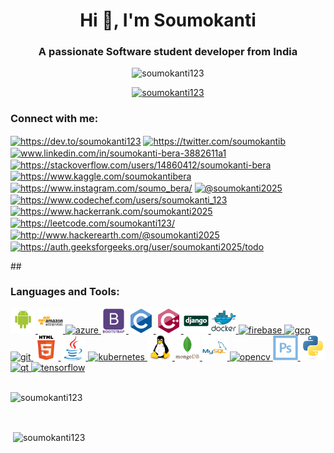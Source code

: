 <h1 align="center">Hi 👋, I'm Soumokanti</h1>
<h3 align="center">A passionate Software student developer from India</h3>

<p align="center"> <img src="https://komarev.com/ghpvc/?username=soumokanti123&label=Profile%20views&color=0e75b6&style=flat" alt="soumokanti123" /> </p>

<p align="center"> <a href="https://github.com/ryo-ma/github-profile-trophy"><img src="https://github-profile-trophy.vercel.app/?username=soumokanti123" alt="soumokanti123" /></a> </p>

<h3 align="left">Connect with me:</h3>
<p align="left">
  <a href="https://dev.to/https://dev.to/soumokanti123" target="blank"><img align="center"                      src="https://cdn.jsdelivr.net/npm/simple-icons@3.0.1/icons/dev-dot-to.svg" alt="https://dev.to/soumokanti123" height="30" width="40" /></a>
  <a href="https://twitter.com/SoumokantiB" target="blank"><img align="center"              src="https://raw.githubusercontent.com/rahuldkjain/github-profile-readme-generator/neutral-icons/src/images/icons/Social/twitter.svg" alt="https://twitter.com/soumokantib" height="30" width="40" /></a>
    <a href="https://linkedin.com/in/www.linkedin.com/in/soumokanti-bera-3882611a1" target="blank"><img align="center" src="https://raw.githubusercontent.com/rahuldkjain/github-profile-readme-generator/neutral-icons/src/images/icons/Social/linked-in-alt.svg" alt="www.linkedin.com/in/soumokanti-bera-3882611a1" height="30" width="40" /></a>
<a href="https://stackoverflow.com/users/https://stackoverflow.com/users/14860412/soumokanti-bera" target="blank"><img align="center" src="https://raw.githubusercontent.com/rahuldkjain/github-profile-readme-generator/neutral-icons/src/images/icons/Social/stack-overflow.svg" alt="https://stackoverflow.com/users/14860412/soumokanti-bera" height="30" width="40" /></a>
<a href="https://kaggle.com/https://www.kaggle.com/soumokantibera" target="blank"><img align="center" src="https://raw.githubusercontent.com/rahuldkjain/github-profile-readme-generator/neutral-icons/src/images/icons/Social/kaggle.svg" alt="https://www.kaggle.com/soumokantibera" height="30" width="40" /></a>
<a href="https://instagram.com/https://www.instagram.com/soumo_bera/" target="blank"><img align="center" src="https://raw.githubusercontent.com/rahuldkjain/github-profile-readme-generator/neutral-icons/src/images/icons/Social/instagram.svg" alt="https://www.instagram.com/soumo_bera/" height="30" width="40" /></a>
<a href="https://medium.com/@soumokanti2025" target="blank"><img align="center" src="https://raw.githubusercontent.com/rahuldkjain/github-profile-readme-generator/neutral-icons/src/images/icons/Social/medium.svg" alt="@soumokanti2025" height="30" width="40" /></a>
<a href="https://www.codechef.com/users/https://www.codechef.com/users/soumokanti_123" target="blank"><img align="center" src="https://cdn.jsdelivr.net/npm/simple-icons@3.1.0/icons/codechef.svg" alt="https://www.codechef.com/users/soumokanti_123" height="30" width="40" /></a>
<a href="https://www.hackerrank.com/https://www.hackerrank.com/soumokanti2025" target="blank"><img align="center" src="https://raw.githubusercontent.com/rahuldkjain/github-profile-readme-generator/neutral-icons/src/images/icons/Social/hackerrank.svg" alt="https://www.hackerrank.com/soumokanti2025" height="30" width="40" /></a>
<a href="https://www.leetcode.com/https://leetcode.com/soumokanti123/" target="blank"><img align="center" src="https://raw.githubusercontent.com/rahuldkjain/github-profile-readme-generator/neutral-icons/src/images/icons/Social/leet-code.svg" alt="https://leetcode.com/soumokanti123/" height="30" width="40" /></a>
<a href="https://www.hackerearth.com/http://www.hackerearth.com/@soumokanti2025" target="blank"><img align="center" src="https://raw.githubusercontent.com/rahuldkjain/github-profile-readme-generator/neutral-icons/src/images/icons/Social/hackerearth.svg" alt="http://www.hackerearth.com/@soumokanti2025" height="30" width="40" /></a>
<a href="https://auth.geeksforgeeks.org/user/https://auth.geeksforgeeks.org/user/soumokanti2025/todo" target="blank"><img align="center" src="https://raw.githubusercontent.com/rahuldkjain/github-profile-readme-generator/neutral-icons/src/images/icons/Social/geeks-for-geeks.svg" alt="https://auth.geeksforgeeks.org/user/soumokanti2025/todo" height="30" width="40" /></a>
</p>
##
<h3 align="left">Languages and Tools:</h3>
<p align="left"> <a href="https://developer.android.com" target="_blank"> <img src="https://raw.githubusercontent.com/devicons/devicon/master/icons/android/android-original-wordmark.svg" alt="android" width="40" height="40"/> </a> <a href="https://aws.amazon.com" target="_blank"> <img src="https://raw.githubusercontent.com/devicons/devicon/master/icons/amazonwebservices/amazonwebservices-original-wordmark.svg" alt="aws" width="40" height="40"/> </a> <a href="https://azure.microsoft.com/en-in/" target="_blank"> <img src="https://www.vectorlogo.zone/logos/microsoft_azure/microsoft_azure-icon.svg" alt="azure" width="40" height="40"/> </a> <a href="https://getbootstrap.com" target="_blank"> <img src="https://raw.githubusercontent.com/devicons/devicon/master/icons/bootstrap/bootstrap-plain-wordmark.svg" alt="bootstrap" width="40" height="40"/> </a> <a href="https://www.cprogramming.com/" target="_blank"> <img src="https://raw.githubusercontent.com/devicons/devicon/master/icons/c/c-original.svg" alt="c" width="40" height="40"/> </a> <a href="https://www.w3schools.com/cpp/" target="_blank"> <img src="https://raw.githubusercontent.com/devicons/devicon/master/icons/cplusplus/cplusplus-original.svg" alt="cplusplus" width="40" height="40"/> </a> <a href="https://www.djangoproject.com/" target="_blank"> <img src="https://raw.githubusercontent.com/devicons/devicon/master/icons/django/django-original.svg" alt="django" width="40" height="40"/> </a> <a href="https://www.docker.com/" target="_blank"> <img src="https://raw.githubusercontent.com/devicons/devicon/master/icons/docker/docker-original-wordmark.svg" alt="docker" width="40" height="40"/> </a> <a href="https://firebase.google.com/" target="_blank"> <img src="https://www.vectorlogo.zone/logos/firebase/firebase-icon.svg" alt="firebase" width="40" height="40"/> </a> <a href="https://cloud.google.com" target="_blank"> <img src="https://www.vectorlogo.zone/logos/google_cloud/google_cloud-icon.svg" alt="gcp" width="40" height="40"/> </a> <a href="https://git-scm.com/" target="_blank"> <img src="https://www.vectorlogo.zone/logos/git-scm/git-scm-icon.svg" alt="git" width="40" height="40"/> </a> <a href="https://www.w3.org/html/" target="_blank"> <img src="https://raw.githubusercontent.com/devicons/devicon/master/icons/html5/html5-original-wordmark.svg" alt="html5" width="40" height="40"/> </a> <a href="https://www.java.com" target="_blank"> <img src="https://raw.githubusercontent.com/devicons/devicon/master/icons/java/java-original.svg" alt="java" width="40" height="40"/> </a> <a href="https://kubernetes.io" target="_blank"> <img src="https://www.vectorlogo.zone/logos/kubernetes/kubernetes-icon.svg" alt="kubernetes" width="40" height="40"/> </a> <a href="https://www.linux.org/" target="_blank"> <img src="https://raw.githubusercontent.com/devicons/devicon/master/icons/linux/linux-original.svg" alt="linux" width="40" height="40"/> </a> <a href="https://www.mongodb.com/" target="_blank"> <img src="https://raw.githubusercontent.com/devicons/devicon/master/icons/mongodb/mongodb-original-wordmark.svg" alt="mongodb" width="40" height="40"/> </a> <a href="https://www.mysql.com/" target="_blank"> <img src="https://raw.githubusercontent.com/devicons/devicon/master/icons/mysql/mysql-original-wordmark.svg" alt="mysql" width="40" height="40"/> </a> <a href="https://opencv.org/" target="_blank"> <img src="https://www.vectorlogo.zone/logos/opencv/opencv-icon.svg" alt="opencv" width="40" height="40"/> </a> <a href="https://www.photoshop.com/en" target="_blank"> <img src="https://raw.githubusercontent.com/devicons/devicon/master/icons/photoshop/photoshop-line.svg" alt="photoshop" width="40" height="40"/> </a> <a href="https://www.python.org" target="_blank"> <img src="https://raw.githubusercontent.com/devicons/devicon/master/icons/python/python-original.svg" alt="python" width="40" height="40"/> </a> <a href="https://www.qt.io/" target="_blank"> <img src="https://upload.wikimedia.org/wikipedia/commons/0/0b/Qt_logo_2016.svg" alt="qt" width="40" height="40"/> </a> <a href="https://www.tensorflow.org" target="_blank"> <img src="https://www.vectorlogo.zone/logos/tensorflow/tensorflow-icon.svg" alt="tensorflow" width="40" height="40"/> </a> </p>


##
<p><img align="center" src="https://github-readme-stats.vercel.app/api/top-langs?username=soumokanti123&show_icons=true&locale=en&layout=compact" alt="soumokanti123" /></p>

<br>
<p>&nbsp;<img align="center" src="https://github-readme-stats.vercel.app/api?username=soumokanti123&show_icons=true&locale=en" alt="soumokanti123" /></p>
</br>
